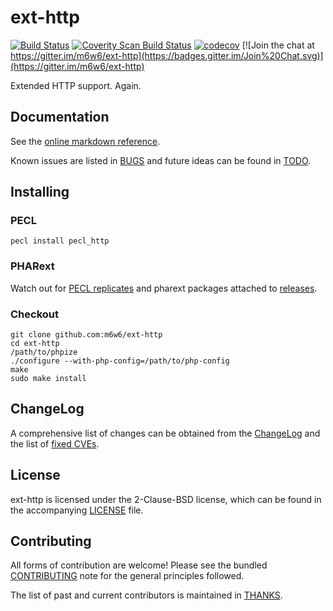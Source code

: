 # ext-http

[![Build Status](https://travis-ci.org/m6w6/ext-http.svg?branch=master)](https://travis-ci.org/m6w6/ext-http)
[![Coverity Scan Build Status](https://scan.coverity.com/projects/8711/badge.svg)](https://scan.coverity.com/projects/m6w6-ext-http)
[![codecov](https://codecov.io/gh/m6w6/ext-http/branch/master/graph/badge.svg)](https://codecov.io/gh/m6w6/ext-http)
[![Join the chat at https://gitter.im/m6w6/ext-http](https://badges.gitter.im/Join%20Chat.svg)](https://gitter.im/m6w6/ext-http)

Extended HTTP support. Again.

## Documentation

See the [online markdown reference](https://mdref.m6w6.name/http).

Known issues are listed in [BUGS](./BUGS) and future ideas can be found in [TODO](./TODO).

## Installing

### PECL

	pecl install pecl_http

### PHARext

Watch out for [PECL replicates](https://replicator.pharext.org?pecl_http)
and pharext packages attached to [releases](https://github.com/m6w6/ext-http/releases).

### Checkout

	git clone github.com:m6w6/ext-http
	cd ext-http
	/path/to/phpize
	./configure --with-php-config=/path/to/php-config
	make
	sudo make install

## ChangeLog

A comprehensive list of changes can be obtained from the [ChangeLog](./CHANGELOG.md) and the list of [fixed CVEs](./CVE.md).

## License

ext-http is licensed under the 2-Clause-BSD license, which can be found in
the accompanying [LICENSE](./LICENSE) file.

## Contributing

All forms of contribution are welcome! Please see the bundled
[CONTRIBUTING](./CONTRIBUTING.md) note for the general principles followed.

The list of past and current contributors is maintained in [THANKS](./THANKS).

